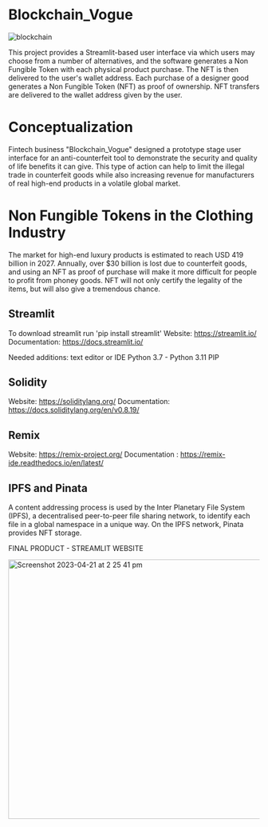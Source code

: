 # Blockchain_Vogue

![blockchain](https://user-images.githubusercontent.com/102783432/232370447-f5f5c770-bef0-4c9c-8ba5-aa05ca407dbb.jpg)


This project provides a Streamlit-based user interface via which users may choose from a number of alternatives, and the software generates a Non Fungible Token with each physical product purchase. The NFT is then delivered to the user's wallet address. Each purchase of a designer good generates a Non Fungible Token (NFT) as proof of ownership. NFT transfers are delivered to the wallet address given by the user.

# Conceptualization

Fintech business "Blockchain_Vogue" designed a prototype stage user interface for an anti-counterfeit tool to demonstrate the security and quality of life benefits it can give. This type of action can help to limit the illegal trade in counterfeit goods while also increasing revenue for manufacturers of real high-end products in a volatile global market.

# Non Fungible Tokens in the Clothing Industry

The market for high-end luxury products is estimated to reach USD 419 billion in 2027. Annually, over $30 billion is lost due to counterfeit goods, and using an NFT as proof of purchase will make it more difficult for people to profit from phoney goods. NFT will not only certify the legality of the items, but will also give a tremendous chance.


## Streamlit 

To download streamlit run 'pip install streamlit' 
Website: https://streamlit.io/ 
Documentation: https://docs.streamlit.io/ 


Needed additions:
text editor or IDE 
Python 3.7 - Python 3.11
PIP 

## Solidity

Website: https://soliditylang.org/ 
Documentation: https://docs.soliditylang.org/en/v0.8.19/

## Remix

Website: https://remix-project.org/ 
Documentation : https://remix-ide.readthedocs.io/en/latest/ 


## IPFS and Pinata

A content addressing process is used by the Inter Planetary File System (IPFS), a decentralised peer-to-peer file sharing network, to identify each file in a global namespace in a unique way. On the IPFS network, Pinata provides NFT storage.

FINAL PRODUCT - STREAMLIT WEBSITE

<img width="519" alt="Screenshot 2023-04-21 at 2 25 41 pm" src="https://user-images.githubusercontent.com/102783432/233540700-cfd41eec-1500-4b27-a2ea-e6a9c98d1a21.png">
